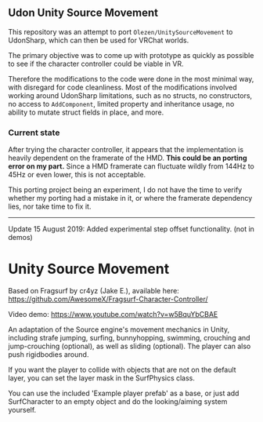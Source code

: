Udon Unity Source Movement
----

This repository was an attempt to port `Olezen/UnitySourceMovement` to UdonSharp, which can then be used for VRChat worlds.

The primary objective was to come up with prototype as quickly as possible to see if the character controller could be viable in VR.

Therefore the modifications to the code were done in the most minimal way, with disregard for code cleanliness. Most of the modifications involved working around UdonSharp limitations, such as no structs, no constructors, no access to `AddComponent`, limited property and inheritance usage, no ability to mutate struct fields in place, and more.

### Current state

After trying the character controller, it appears that the implementation is heavily dependent on the framerate of the HMD. **This could be an porting error on my part.** Since a HMD framerate can fluctuate wildly from 144Hz to 45Hz or even lower, this is not acceptable.

This porting project being an experiment, I do not have the time to verify whether my porting had a mistake in it, or where the framerate dependency lies, nor take time to fix it.

---

Update 15 August 2019: Added experimental step offset functionality. (not in demos)

# Unity Source Movement
Based on Fragsurf by cr4yz (Jake E.), available here: https://github.com/AwesomeX/Fragsurf-Character-Controller/

Video demo: https://www.youtube.com/watch?v=w5BquYbCBAE


An adaptation of the Source engine's movement mechanics in Unity, including strafe jumping, surfing, bunnyhopping, swimming, crouching and jump-crouching (optional), as well as sliding (optional). The player can also push rigidbodies around.

If you want the player to collide with objects that are not on the default layer, you can set the layer mask in the SurfPhysics class.

You can use the included 'Example player prefab' as a base, or just add SurfCharacter to an empty object and do the looking/aiming system yourself.
